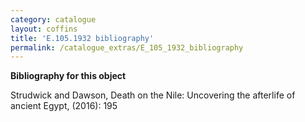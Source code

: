 ```yaml
---
category: catalogue
layout: coffins
title: 'E.105.1932 bibliography'
permalink: /catalogue_extras/E_105_1932_bibliography
---
```


**Bibliography for this object**

Strudwick and Dawson, Death on the Nile: Uncovering the afterlife of ancient Egypt, (2016): 195
